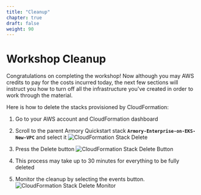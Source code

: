 ```yaml
---
title: "Cleanup"
chapter: true
draft: false
weight: 90
---
```


# Workshop Cleanup

Congratulations on completing the workshop! Now although you may AWS credits to pay for the costs incurred today, the next few sections will instruct you how to turn off all the infrastructure you've created in order to work through the material.

Here is how to delete the stacks provisioned by CloudFormation:

1. Go to your AWS account and CloudFormation dashboard

1. Scroll to the parent Armory Quickstart stack **`Armory-Enterprise-on-EKS-New-VPC`** and select it
    ![CloudFormation Stack Delete](/images/cloudformation-stack-delete.png)

1. Press the Delete button
   ![CloudFormation Stack Delete Button](/images/cloudformation-stack-delete-button.png)
   
1. This process may take up to 30 minutes for everything to be fully deleted

1. Monitor the cleanup by selecting the events button.
    ![CloudFormation Stack Delete Monitor](/images/cloudformation-stack-delete-monitor.png)